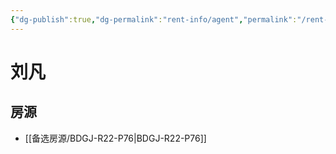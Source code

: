 ```yaml
---
{"dg-publish":true,"dg-permalink":"rent-info/agent","permalink":"/rent-info/agent/"}
---
```



# 刘凡

## 房源

- [[备选房源/BDGJ-R22-P76\|BDGJ-R22-P76]]

